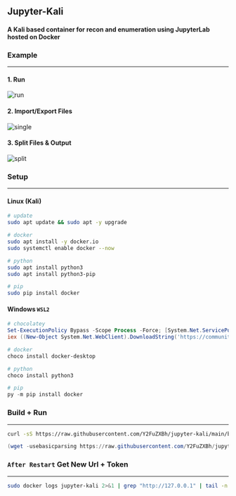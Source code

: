 ## Jupyter-Kali
#### A Kali based container for recon and enumeration using JupyterLab hosted on Docker

### Example
---
#### 1. Run
![run](https://user-images.githubusercontent.com/88941079/230677316-c7a1f87e-7640-477b-863b-8d27d3f196b8.png)

#### 2. Import/Export Files
![single](https://user-images.githubusercontent.com/88941079/230676823-3d129680-f9d8-49c9-b43b-f4547542d9c7.png)

#### 3. Split Files & Output
![split](https://user-images.githubusercontent.com/88941079/230676835-1e54eb90-0717-47cc-904b-6b5e6ef120bd.png)

### Setup
---
#### Linux (Kali)
```bash
# update
sudo apt update && sudo apt -y upgrade

# docker
sudo apt install -y docker.io
sudo systemctl enable docker --now

# python
sudo apt install python3
sudo apt install python3-pip

# pip
sudo pip install docker
```

#### Windows `WSL2`
```powershell
# chocolatey
Set-ExecutionPolicy Bypass -Scope Process -Force; [System.Net.ServicePointManager]::SecurityProtocol = [System.Net.ServicePointManager]::SecurityProtocol -bor 3072
iex ((New-Object System.Net.WebClient).DownloadString('https://community.chocolatey.org/install.ps1'))

# docker
choco install docker-desktop

# python
choco install python3

# pip
py -m pip install docker
```

### Build + Run
---
```bash
curl -sS https://raw.githubusercontent.com/Y2FuZXBh/jupyter-kali/main/build.py | sudo python3 -
```
```powershell
(wget -usebasicparsing https://raw.githubusercontent.com/Y2FuZXBh/jupyter-kali/main/build.py).content | python -
```

### `After Restart` Get New Url + Token
---
```bash
sudo docker logs jupyter-kali 2>&1 | grep "http://127.0.0.1" | tail -n 1 | xargs
```
